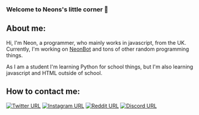 ### Welcome to Neons's little corner 👋

## About me:

Hi, I'm Neon, a programmer, who mainly works in javascript, from the UK. Currently, I'm working on [NeonBot]() and tons of other random programming things.

As I am a student I'm learning Python for school things, but I'm also learning javascript and HTML outside of school.

## 

## How to contact me:

[![Twitter URL](https://img.shields.io/twitter/url?color=%231DA1F2&label=follow&logo=twitter&logoColor=%231DA1F2&style=flat-square&url=https%3A%2F%2Fwww.reddit.com%2Fuser%theneonrichards)](https://twitter.com/theneonrichards)
[![Instagram URL](https://img.shields.io/twitter/url?color=%23fb3958&label=follow&logo=instagram&logoColor=%23fb3958&style=flat-square&url=https%3A%2F%2Fwww.instagram.com%2Ftheneonrichards)](https://www.instagram.com/theneonrichards)
[![Reddit URL](https://img.shields.io/twitter/url?color=orange&label=follow&logo=reddit&logoColor=orange&style=flat-square&url=https%3A%2F%2Fwww.reddit.com%2Fuser%OfficialNeon)](https://www.reddit.com/user/OfficialNeon)
[![Discord URL](https://img.shields.io/twitter/url?color=black&label=join&logo=discord&logoColor=white&style=flat-square&url=https%3A%2F%2Fwww.discord.com%2Finvite%2FVxaDcB6)](https://discord.gg/VxaDcB6)
